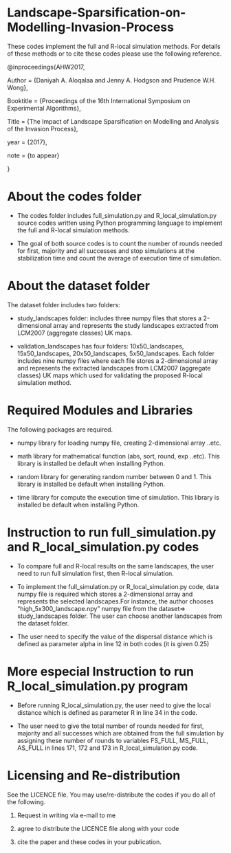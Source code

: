 # Landscape-Sparsification-on-Modelling-Invasion-Process

These codes implement the full and R-local simulation methods. For details of these methods or to cite these codes please use the following reference.

@inproceedings{AHW2017,

Author = {Daniyah A. Aloqalaa and Jenny A. Hodgson and Prudence W.H. Wong},

Booktitle = {Proceedings of the 16th International Symposium on Experimental Algorithms},

Title = {The Impact of Landscape Sparsification on Modelling and Analysis of the Invasion Process},

year = {2017},

note = {to appear}

}
# About the codes folder

- The codes folder includes full_simulation.py and R_local_simulation.py source codes written using Python programming language to implement the full and R-local simulation methods.

- The goal of both source codes is to count the number of rounds needed for first, majority and all successes and stop simulations at the stabilization time and count the average of execution time of simulation.

# About the dataset folder
The dataset folder includes two folders:

- study_landscapes folder: includes three numpy files that stores a 2-dimensional array and represents the study landscapes extracted from LCM2007 (aggregate classes) UK maps.

- validation_landscapes has four folders: 10x50_landscapes, 15x50_landscapes, 20x50_landscapes, 5x50_landscapes. Each folder includes nine numpy files where each file stores a 2-dimensional array and represents the extracted landscapes from LCM2007 (aggregate classes) UK maps which used for validating the proposed R-local simulation method.

# Required Modules and Libraries
The following packages are required.

- numpy library for loading numpy file, creating 2-dimensional array ..etc.  

- math library for mathematical function (abs, sort, round, exp ..etc). This library is installed be default when installing Python.

- random library for generating random number between 0 and 1. This library is installed be default when installing Python.

- time library for compute the execution time of simulation. This library is installed be default when installing Python.
# Instruction to run full_simulation.py and R_local_simulation.py codes

- To compare full and R-local results on the same landscapes, the user need to run full simulation first, then R-local simulation. 

- To implement the full_simulation.py or R_local_simulation.py code, data numpy file is required which stores a 2-dimensional array and represents the selected landscapes.For instance, the author chooses “high_5x300_landscape.npy” numpy file from the dataset=> study_landscapes folder. The user can choose another landscapes from the dataset folder.

- The user need to specify the value of the dispersal distance which is defined as parameter alpha in line 12 in both codes (it is given 0.25)

# More especial Instruction to run R_local_simulation.py program 

- Before running R_local_simulation.py, the user need to give the local distance which is defined as parameter R in line 34 in the code.

- The user need to give the total number of rounds needed for first, majority and all successes which are obtained from the full simulation by assigning these number of rounds to variables FS_FULL, MS_FULL, AS_FULL in lines 171, 172 and 173 in R_local_simulation.py code. 


# Licensing and Re-distribution
See the LICENCE file. You may use/re-distribute the codes if you do all of the following.

1. Request in writing via e-mail to me

2. agree to distribute the LICENCE file along with your code

3. cite the paper and these codes in your publication.
